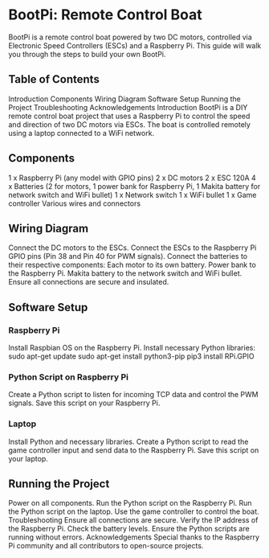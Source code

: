 # BootPi: Remote Control Boat
BootPi is a remote control boat powered by two DC motors, controlled via Electronic Speed Controllers (ESCs) and a Raspberry Pi. This guide will walk you through the steps to build your own BootPi.

## Table of Contents
Introduction
Components
Wiring Diagram
Software Setup
Running the Project
Troubleshooting
Acknowledgements
Introduction
BootPi is a DIY remote control boat project that uses a Raspberry Pi to control the speed and direction of two DC motors via ESCs. The boat is controlled remotely using a laptop connected to a WiFi network.

## Components
1 x Raspberry Pi (any model with GPIO pins)
2 x DC motors
2 x ESC 120A
4 x Batteries (2 for motors, 1 power bank for Raspberry Pi, 1 Makita battery for network switch and WiFi bullet)
1 x Network switch
1 x WiFi bullet
1 x Game controller
Various wires and connectors


## Wiring Diagram
Connect the DC motors to the ESCs.
Connect the ESCs to the Raspberry Pi GPIO pins (Pin 38 and Pin 40 for PWM signals).
Connect the batteries to their respective components:
Each motor to its own battery.
Power bank to the Raspberry Pi.
Makita battery to the network switch and WiFi bullet.
Ensure all connections are secure and insulated.

## Software Setup
### Raspberry Pi
Install Raspbian OS on the Raspberry Pi.
Install necessary Python libraries:
sudo apt-get update
sudo apt-get install python3-pip
pip3 install RPi.GPIO

### Python Script on Raspberry Pi
Create a Python script to listen for incoming TCP data and control the PWM signals. Save this script on your Raspberry Pi.

### Laptop
Install Python and necessary libraries.
Create a Python script to read the game controller input and send data to the Raspberry Pi. Save this script on your laptop.

## Running the Project
Power on all components.
Run the Python script on the Raspberry Pi.
Run the Python script on the laptop.
Use the game controller to control the boat.
Troubleshooting
Ensure all connections are secure.
Verify the IP address of the Raspberry Pi.
Check the battery levels.
Ensure the Python scripts are running without errors.
Acknowledgements
Special thanks to the Raspberry Pi community and all contributors to open-source projects.